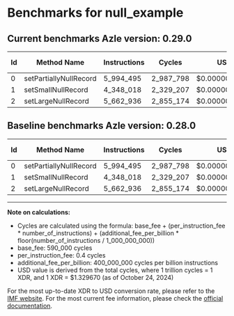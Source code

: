 # Benchmarks for null_example

## Current benchmarks Azle version: 0.29.0

| Id  | Method Name            | Instructions | Cycles    | USD           | USD/Million Calls | Change                     |
| --- | ---------------------- | ------------ | --------- | ------------- | ----------------- | -------------------------- |
| 0   | setPartiallyNullRecord | 5_994_495    | 2_987_798 | $0.0000039728 | $3.97             | <font color="red">0</font> |
| 1   | setSmallNullRecord     | 4_348_018    | 2_329_207 | $0.0000030971 | $3.09             | <font color="red">0</font> |
| 2   | setLargeNullRecord     | 5_662_936    | 2_855_174 | $0.0000037964 | $3.79             | <font color="red">0</font> |

## Baseline benchmarks Azle version: 0.28.0

| Id  | Method Name            | Instructions | Cycles    | USD           | USD/Million Calls |
| --- | ---------------------- | ------------ | --------- | ------------- | ----------------- |
| 0   | setPartiallyNullRecord | 5_994_495    | 2_987_798 | $0.0000039728 | $3.97             |
| 1   | setSmallNullRecord     | 4_348_018    | 2_329_207 | $0.0000030971 | $3.09             |
| 2   | setLargeNullRecord     | 5_662_936    | 2_855_174 | $0.0000037964 | $3.79             |

---

**Note on calculations:**

- Cycles are calculated using the formula: base_fee + (per_instruction_fee \* number_of_instructions) + (additional_fee_per_billion \* floor(number_of_instructions / 1_000_000_000))
- base_fee: 590_000 cycles
- per_instruction_fee: 0.4 cycles
- additional_fee_per_billion: 400_000_000 cycles per billion instructions
- USD value is derived from the total cycles, where 1 trillion cycles = 1 XDR, and 1 XDR = $1.329670 (as of October 24, 2024)

For the most up-to-date XDR to USD conversion rate, please refer to the [IMF website](https://www.imf.org/external/np/fin/data/rms_sdrv.aspx).
For the most current fee information, please check the [official documentation](https://internetcomputer.org/docs/current/developer-docs/gas-cost#execution).
